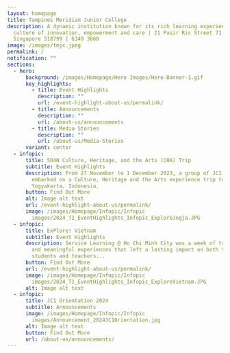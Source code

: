 ```yaml
---
layout: homepage
title: Tampines Meridian Junior College
description: A dynamic institution known for its rich learning experiences in a
  culture of innovation, empowerment and care | 21 Pasir Ris Street 71,
  Singapore 518799 | 6349 3660
image: /images/tmjc.jpeg
permalink: /
notification: ""
sections:
  - hero:
      background: /images/Homepage/Hero Images/Hero-Banner-1.gif
      key_highlights:
        - title: Event Highlights
          description: ""
          url: /event-highlight-about-us/permalink/
        - title: Announcements
          description: ""
          url: /about-us/announcements
        - title: Media Stories
          description: ""
          url: /about-us/Media-Stories
      variant: center
  - infopic:
      title: 5D4N Culture, Heritage, and the Arts (CHA) Trip
      subtitle: Event Highlights
      description: From 27 November to 1 December 2023, a group of JC1 students
        embarked on a Culture, Heritage and the Arts experience trip to
        Yogyakarta, Indonesia.
      button: Find Out More
      alt: Image alt text
      url: /event-highlight-about-us/permalink/
      image: /images/Homepage/Infopic/Infopic
        images/2024_T1_EventHighlights_Infopic_ExploreJogja.JPG
  - infopic:
      title: ExPlore! Vietnam
      subtitle: Event Highlights
      description: Service Learning @ Ho Chi Minh City was a week of transformative
        and meaningful experiences that left a lasting impact on both the
        students and teachers...
      button: Find Out More
      url: /event-highlight-about-us/permalink/
      image: /images/Homepage/Infopic/Infopic
        images/2024_T1_EventHighlights_Infopic_ExploreVietnam.JPG
      alt: Image alt text
  - infopic:
      title: JC1 Orientation 2024
      subtitle: Announcements
      image: /images/Homepage/Infopic/Infopic
        images/Announcement_2024JC1Orientation.jpg
      alt: Image alt text
      button: Find Out More
      url: /about-us/announcements/
---
```

